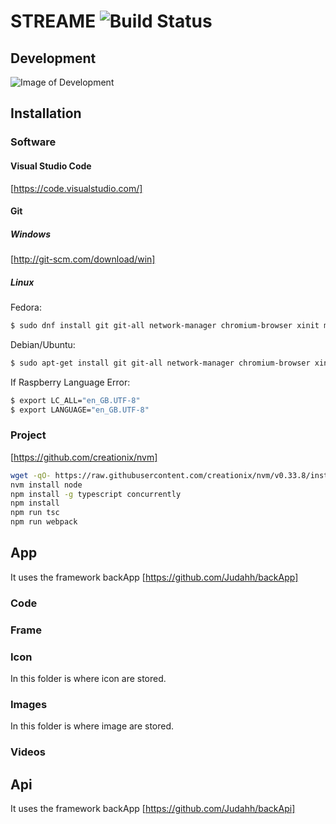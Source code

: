 # STREAME ![Build Status](https://travis-ci.org/Judahh/streame.svg?branch=master)

## Development

![Image of Development](https://github.com/judahh/streame/blob/master/Server.png)

## Installation

### Software

#### Visual Studio Code

[https://code.visualstudio.com/]

#### Git

##### Windows
[http://git-scm.com/download/win]

##### Linux
Fedora:
```sh
$ sudo dnf install git git-all network-manager chromium-browser xinit mongodb
```
Debian/Ubuntu:
```sh
$ sudo apt-get install git git-all network-manager chromium-browser xinit mongodb
```
If Raspberry Language Error:
```sh
$ export LC_ALL="en_GB.UTF-8"
$ export LANGUAGE="en_GB.UTF-8"
```

### Project
[https://github.com/creationix/nvm]
```sh
wget -qO- https://raw.githubusercontent.com/creationix/nvm/v0.33.8/install.sh | bash
nvm install node
npm install -g typescript concurrently
npm install
npm run tsc
npm run webpack
```

## App

It uses the framework backApp [https://github.com/Judahh/backApp]

### Code

### Frame

### Icon

In this folder is where icon are stored.

### Images

In this folder is where image are stored.

### Videos

## Api

It uses the framework backApp [https://github.com/Judahh/backApi]
